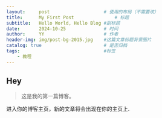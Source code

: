 ```yaml
---
layout:     post   				    # 使用的布局（不需要改）
title:      My First Post 				# 标题 
subtitle:   Hello World, Hello Blog #副标题
date:       2024-10-25 				# 时间
author:     YY 						# 作者
header-img: img/post-bg-2015.jpg 	#这篇文章标题背景图片
catalog: true 						# 是否归档
tags:								#标签
    - 教程
---
```


## Hey
>这是我的第一篇博客。

进入你的博客主页，新的文章将会出现在你的主页上.
